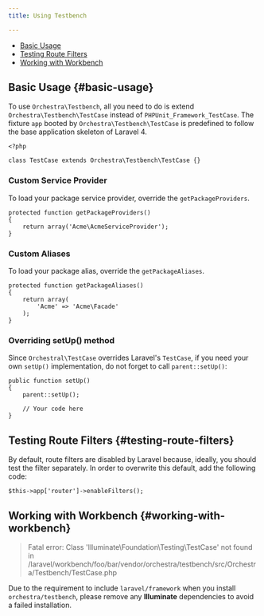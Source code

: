 ```yaml
---
title: Using Testbench

---
```


* [Basic Usage](#basic-usage)
* [Testing Route Filters](#testing-route-filters)
* [Working with Workbench](#working-with-workbench)

## Basic Usage {#basic-usage}

To use `Orchestra\Testbench`, all you need to do is extend `Orchestra\Testbench\TestCase` instead of `PHPUnit_Framework_TestCase`. The fixture `app` booted by `Orchestra\Testbench\TestCase` is predefined to follow the base application skeleton of Laravel 4.

	<?php

	class TestCase extends Orchestra\Testbench\TestCase {}

### Custom Service Provider

To load your package service provider, override the `getPackageProviders`.

	protected function getPackageProviders()
	{
		return array('Acme\AcmeServiceProvider');
	}

### Custom Aliases

To load your package alias, override the `getPackageAliases`.

	protected function getPackageAliases()
	{
		return array(
			'Acme' => 'Acme\Facade'
		);
	}

### Overriding setUp() method

Since `Orchestral\TestCase` overrides Laravel's `TestCase`, if you need your own `setUp()` implementation, do not forget to call `parent::setUp()`:

    public function setUp()
    {
        parent::setUp();

        // Your code here
    }

## Testing Route Filters {#testing-route-filters}

By default, route filters are disabled by Laravel because, ideally, you should test the filter separately. In order to overwrite this default, add the following code:

	$this->app['router']->enableFilters();

## Working with Workbench {#working-with-workbench}

> Fatal error: Class 'Illuminate\Foundation\Testing\TestCase' not found in /laravel/workbench/foo/bar/vendor/orchestra/testbench/src/Orchestra/Testbench/TestCase.php

Due to the requirement to include `laravel/framework` when you install `orchestra/testbench`, please remove any **Illuminate** dependencies to avoid a failed installation.
